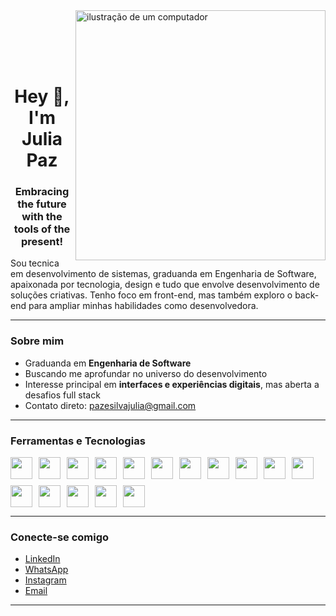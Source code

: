 <img src="https://raw.githubusercontent.com/MicaelliMedeiros/micaellimedeiros/master/image/computer-illustration.png" alt="ilustração de um computador" min-width="400px" max-width="400px" width="400px" align="right">

<br><br><br><br><h1 align="center">Hey 👋, I'm Julia Paz</h1>
<h3 align="center">Embracing the <b>future</b> with the <b>tools of the present!</b></h3>


Sou tecnica em desenvolvimento de sistemas, graduanda em Engenharia de Software, apaixonada por tecnologia, design e tudo que envolve desenvolvimento de soluções criativas. Tenho foco em front-end, mas também exploro o back-end para ampliar minhas habilidades como desenvolvedora.

---

### Sobre mim

- Graduanda em **Engenharia de Software**  
- Buscando me aprofundar no universo do desenvolvimento  
- Interesse principal em **interfaces e experiências digitais**, mas aberta a desafios full stack  
- Contato direto: pazesilvajulia@gmail.com

---

### Ferramentas e Tecnologias

<div style="display: flex; flex-wrap: wrap; gap: 10px;">
  <img src="https://cdn.jsdelivr.net/gh/devicons/devicon/icons/html5/html5-original.svg" height="35" />
  <img src="https://cdn.jsdelivr.net/gh/devicons/devicon/icons/css3/css3-original.svg" height="35" />
  <img src="https://cdn.jsdelivr.net/gh/devicons/devicon/icons/javascript/javascript-original.svg" height="35" />
  <img src="https://cdn.jsdelivr.net/gh/devicons/devicon/icons/bootstrap/bootstrap-original.svg" height="35" />
  <img src="https://cdn.jsdelivr.net/gh/devicons/devicon/icons/tailwindcss/tailwindcss-plain.svg" height="35" />
  <img src="https://cdn.jsdelivr.net/gh/devicons/devicon/icons/php/php-original.svg" height="35" />
  <img src="https://cdn.jsdelivr.net/gh/devicons/devicon/icons/mysql/mysql-original.svg" height="35" />
  <img src="https://cdn.jsdelivr.net/gh/devicons/devicon/icons/postgresql/postgresql-original.svg" height="35" />
  <img src="https://cdn.jsdelivr.net/gh/devicons/devicon/icons/python/python-original.svg" height="35" />
  <img src="https://cdn.jsdelivr.net/gh/devicons/devicon/icons/flask/flask-original.svg" height="35" />
  <img src="https://cdn.jsdelivr.net/gh/devicons/devicon/icons/java/java-original.svg" height="35" />
  <img src="https://cdn.jsdelivr.net/gh/devicons/devicon/icons/selenium/selenium-original.svg" height="35" />
  <img src="https://cdn.jsdelivr.net/gh/devicons/devicon/icons/pandas/pandas-original.svg" height="35" />
  <img src="https://cdn.jsdelivr.net/gh/devicons/devicon/icons/figma/figma-original.svg" height="35" />
  <img src="https://cdn.jsdelivr.net/gh/devicons/devicon/icons/photoshop/photoshop-line.svg" height="35" />
  <img src="https://cdn.jsdelivr.net/gh/devicons/devicon/icons/illustrator/illustrator-line.svg" height="35" />
</div>

---

### Conecte-se comigo

- [LinkedIn](https://www.linkedin.com/in/pazesilvajulia)  
- [WhatsApp](https://wa.me/5547997634074)  
- [Instagram](https://www.instagram.com/j.ppaz)  
- [Email](mailto:pazesilvajulia@gmail.com)

---



